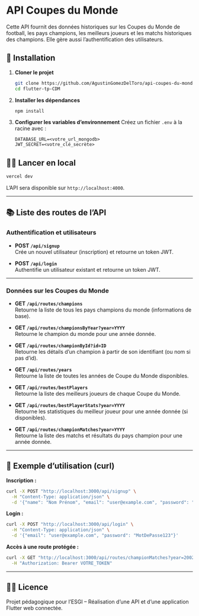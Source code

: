 # API Coupes du Monde

Cette API fournit des données historiques sur les Coupes du Monde de football, les pays champions, les meilleurs joueurs et les matchs historiques des champions. Elle gère aussi l’authentification des utilisateurs.

## 🚀 Installation

1. **Cloner le projet**
   ```sh
   git clone https://github.com/AgustinGomezDelToro/api-coupes-du-monde
   cd flutter-tp-CDM
   ```
2. **Installer les dépendances**
   ```sh
   npm install
   ```
3. **Configurer les variables d’environnement**
   Créez un fichier `.env` à la racine avec :
   ```env
   DATABASE_URL=<votre_url_mongodb>
   JWT_SECRET=<votre_clé_secrète>
   ```

## 🏃‍♂️ Lancer en local

```sh
vercel dev
```

L’API sera disponible sur `http://localhost:4000`.

---

## 📚 Liste des routes de l’API

### Authentification et utilisateurs

- **POST `/api/signup`**  
  Crée un nouvel utilisateur (inscription) et retourne un token JWT.

- **POST `/api/login`**  
  Authentifie un utilisateur existant et retourne un token JWT.

---

### Données sur les Coupes du Monde

- **GET `/api/routes/champions`**  
  Retourne la liste de tous les pays champions du monde (informations de base).

- **GET `/api/routes/championsByYear?year=YYYY`**  
  Retourne le champion du monde pour une année donnée.

- **GET `/api/routes/championById?id=ID`**  
  Retourne les détails d’un champion à partir de son identifiant (ou nom si pas d’id).

- **GET `/api/routes/years`**  
  Retourne la liste de toutes les années de Coupe du Monde disponibles.

- **GET `/api/routes/bestPlayers`**  
  Retourne la liste des meilleurs joueurs de chaque Coupe du Monde.

- **GET `/api/routes/bestPlayerStats?year=YYYY`**  
  Retourne les statistiques du meilleur joueur pour une année donnée (si disponibles).

- **GET `/api/routes/championMatches?year=YYYY`**  
  Retourne la liste des matchs et résultats du pays champion pour une année donnée.

---

## 📝 Exemple d’utilisation (curl)

**Inscription :**
```sh
curl -X POST "http://localhost:3000/api/signup" \
  -H "Content-Type: application/json" \
  -d '{"name": "Nom Prénom", "email": "user@example.com", "password": "MotDePasse123"}'
```

**Login :**
```sh
curl -X POST "http://localhost:3000/api/login" \
  -H "Content-Type: application/json" \
  -d '{"email": "user@example.com", "password": "MotDePasse123"}'
```

**Accès à une route protégée :**
```sh
curl -X GET "http://localhost:3000/api/routes/championMatches?year=2002" \
  -H "Authorization: Bearer VOTRE_TOKEN"
```

---

## 👨‍💻 Licence

Projet pédagogique pour l’ESGI – Réalisation d’une API et d’une application Flutter web connectée. 